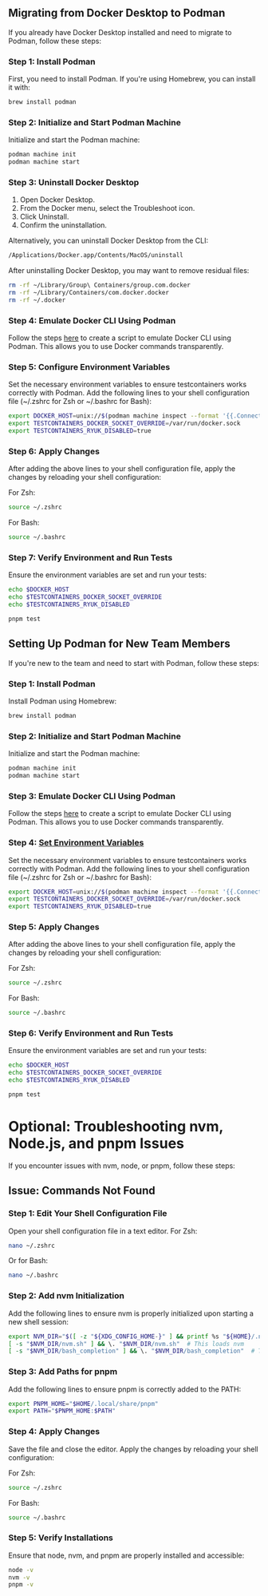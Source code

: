 ## Migrating from Docker Desktop to Podman

If you already have Docker Desktop installed and need to migrate to Podman, follow these steps:


### Step 1: Install Podman

First, you need to install Podman. If you're using Homebrew, you can install it with:

```bash
brew install podman
```

### Step 2: Initialize and Start Podman Machine

Initialize and start the Podman machine:

```bash
podman machine init
podman machine start
```

### Step 3: Uninstall Docker Desktop

1. Open Docker Desktop.
2. From the Docker menu, select the Troubleshoot icon.
3. Click Uninstall.
4. Confirm the uninstallation.

Alternatively, you can uninstall Docker Desktop from the CLI:

```bash
/Applications/Docker.app/Contents/MacOS/uninstall
```

After uninstalling Docker Desktop, you may want to remove residual files:

```bash
rm -rf ~/Library/Group\ Containers/group.com.docker
rm -rf ~/Library/Containers/com.docker.docker
rm -rf ~/.docker
```

### Step 4: Emulate Docker CLI Using Podman

Follow the steps [here](https://podman-desktop.io/docs/migrating-from-docker/emulating-docker-cli-with-podman#linux--macos) to create a script to emulate Docker CLI using Podman. This allows you to use Docker commands transparently.

### Step 5: Configure Environment Variables

Set the necessary environment variables to ensure testcontainers works correctly with Podman. Add the following lines to your shell configuration file (~/.zshrc for Zsh or ~/.bashrc for Bash):

```bash
export DOCKER_HOST=unix://$(podman machine inspect --format '{{.ConnectionInfo.PodmanSocket.Path}}')
export TESTCONTAINERS_DOCKER_SOCKET_OVERRIDE=/var/run/docker.sock
export TESTCONTAINERS_RYUK_DISABLED=true
```

### Step 6: Apply Changes

After adding the above lines to your shell configuration file, apply the changes by reloading your shell configuration:

For Zsh:
```bash
source ~/.zshrc
```

For Bash:
```bash
source ~/.bashrc
```

### Step 7: Verify Environment and Run Tests

Ensure the environment variables are set and run your tests:

```bash
echo $DOCKER_HOST
echo $TESTCONTAINERS_DOCKER_SOCKET_OVERRIDE
echo $TESTCONTAINERS_RYUK_DISABLED

pnpm test
```

## Setting Up Podman for New Team Members

If you're new to the team and need to start with Podman, follow these steps:

### Step 1: Install Podman

Install Podman using Homebrew:

```bash
brew install podman
```

### Step 2: Initialize and Start Podman Machine

Initialize and start the Podman machine:

```bash
podman machine init
podman machine start
```

### Step 3: Emulate Docker CLI Using Podman

Follow the steps [here](https://podman-desktop.io/docs/migrating-from-docker/emulating-docker-cli-with-podman#linux--macos) to create a script to emulate Docker CLI using Podman. This allows you to use Docker commands transparently.

### Step 4: [Set Environment Variables](https://github.com/testcontainers/testcontainers-node/blob/08da47baeaa9a43f29aec3a9bb1ce67a3bc1849f/docs/supported-container-runtimes.md)

Set the necessary environment variables to ensure testcontainers works correctly with Podman. Add the following lines to your shell configuration file (~/.zshrc for Zsh or ~/.bashrc for Bash):

```bash
export DOCKER_HOST=unix://$(podman machine inspect --format '{{.ConnectionInfo.PodmanSocket.Path}}')
export TESTCONTAINERS_DOCKER_SOCKET_OVERRIDE=/var/run/docker.sock
export TESTCONTAINERS_RYUK_DISABLED=true
```

### Step 5: Apply Changes

After adding the above lines to your shell configuration file, apply the changes by reloading your shell configuration:

For Zsh:
```bash
source ~/.zshrc
```

For Bash:
```bash
source ~/.bashrc
```

### Step 6: Verify Environment and Run Tests

Ensure the environment variables are set and run your tests:

```bash
echo $DOCKER_HOST
echo $TESTCONTAINERS_DOCKER_SOCKET_OVERRIDE
echo $TESTCONTAINERS_RYUK_DISABLED

pnpm test
```

# Optional: Troubleshooting nvm, Node.js, and pnpm Issues

If you encounter issues with nvm, node, or pnpm, follow these steps:

## Issue: Commands Not Found

### Step 1: Edit Your Shell Configuration File

Open your shell configuration file in a text editor. For Zsh:

```bash
nano ~/.zshrc
```

Or for Bash:
```bash
nano ~/.bashrc
```

### Step 2: Add nvm Initialization

Add the following lines to ensure nvm is properly initialized upon starting a new shell session:

```bash
export NVM_DIR="$([ -z "${XDG_CONFIG_HOME-}" ] && printf %s "${HOME}/.nvm" || printf %s "${XDG_CONFIG_HOME}/nvm")"
[ -s "$NVM_DIR/nvm.sh" ] && \. "$NVM_DIR/nvm.sh"  # This loads nvm
[ -s "$NVM_DIR/bash_completion" ] && \. "$NVM_DIR/bash_completion"  # This loads nvm bash_completion
```

### Step 3: Add Paths for pnpm

Add the following lines to ensure pnpm is correctly added to the PATH:

```bash
export PNPM_HOME="$HOME/.local/share/pnpm"
export PATH="$PNPM_HOME:$PATH"
```

### Step 4: Apply Changes

Save the file and close the editor. Apply the changes by reloading your shell configuration:

For Zsh:
```bash
source ~/.zshrc
```

For Bash:
```bash
source ~/.bashrc
```

### Step 5: Verify Installations

Ensure that node, nvm, and pnpm are properly installed and accessible:

```bash
node -v
nvm -v
pnpm -v
```
